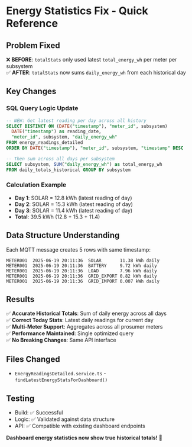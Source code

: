 # Energy Statistics Fix - Quick Reference

## Problem Fixed
❌ **BEFORE**: `totalStats` only used latest `total_energy_wh` per meter per subsystem  
✅ **AFTER**: `totalStats` now sums `daily_energy_wh` from each historical day

## Key Changes

### SQL Query Logic Update
```sql
-- NEW: Get latest reading per day across all history
SELECT DISTINCT ON (DATE("timestamp"), "meter_id", subsystem)
  DATE("timestamp") as reading_date,
  "meter_id", subsystem, "daily_energy_wh"
FROM energy_readings_detailed 
ORDER BY DATE("timestamp"), "meter_id", subsystem, "timestamp" DESC

-- Then sum across all days per subsystem
SELECT subsystem, SUM("daily_energy_wh") as total_energy_wh
FROM daily_totals_historical GROUP BY subsystem
```

### Calculation Example
- **Day 1**: SOLAR = 12.8 kWh (latest reading of day)
- **Day 2**: SOLAR = 15.3 kWh (latest reading of day)  
- **Day 3**: SOLAR = 11.4 kWh (latest reading of day)
- **Total**: 39.5 kWh (12.8 + 15.3 + 11.4)

## Data Structure Understanding
Each MQTT message creates 5 rows with same timestamp:
```
METER001  2025-06-19 20:11:36  SOLAR       11.38 kWh daily
METER001  2025-06-19 20:11:36  BATTERY     9.72 kWh daily  
METER001  2025-06-19 20:11:36  LOAD        7.96 kWh daily
METER001  2025-06-19 20:11:36  GRID_EXPORT 0.82 kWh daily
METER001  2025-06-19 20:11:36  GRID_IMPORT 0.007 kWh daily
```

## Results
✅ **Accurate Historical Totals**: Sum of daily energy across all days  
✅ **Correct Today Stats**: Latest daily readings for current day  
✅ **Multi-Meter Support**: Aggregates across all prosumer meters  
✅ **Performance Maintained**: Single optimized query  
✅ **No Breaking Changes**: Same API interface

## Files Changed
- `EnergyReadingsDetailed.service.ts` - `findLatestEnergyStatsForDashboard()`

## Testing
- Build: ✅ Successful
- Logic: ✅ Validated against data structure
- API: ✅ Compatible with existing dashboard endpoints

**Dashboard energy statistics now show true historical totals!** 🎯
